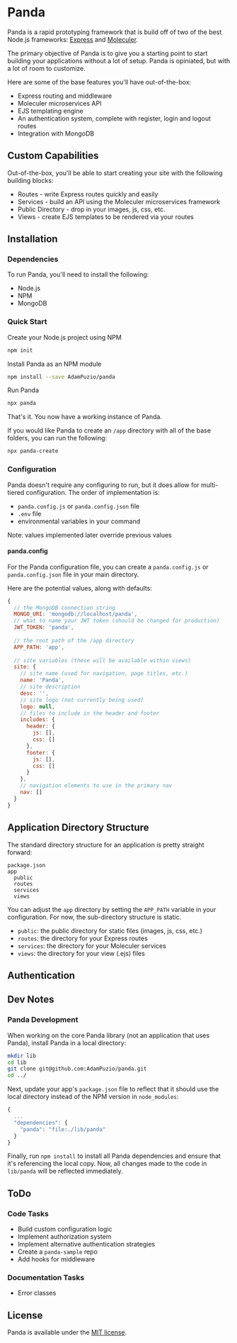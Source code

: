 # Panda

Panda is a rapid prototyping framework that is build off of two of the best Node.js frameworks: [Express](http://expressjs.com) and [Moleculer](https://moleculer.services). 

The primary objective of Panda is to give you a starting point to start building your applications without a lot of setup. Panda is opiniated, but with a lot of room to customize.

Here are some of the base features you'll have out-of-the-box:
* Express routing and middleware
* Moleculer microservices API 
* EJS templating engine
* An authentication system, complete with register, login and logout routes
* Integration with MongoDB

## Custom Capabilities

Out-of-the-box, you'll be able to start creating your site with the following building blocks:
* Routes - write Express routes quickly and easily
* Services - build an API using the Moleculer microservices framework
* Public Directory - drop in your images, js, css, etc.
* Views - create EJS templates to be rendered via your routes

## Installation

### Dependencies

To run Panda, you'll need to install the following:
* Node.js
* NPM
* MongoDB

### Quick Start

Create your Node.js project using NPM
```bash
npm init
```

Install Panda as an NPM module
```bash
npm install --save AdamPuzio/panda
```

Run Panda
```js
npx panda
```

That's it. You now have a working instance of Panda.

If you would like Panda to create an `/app` directory with all of the base folders, you can run the following:

```bash
npx panda-create
```

### Configuration

Panda doesn't require any configuring to run, but it does allow for multi-tiered configuration. The order of implementation is:
* `panda.config.js` or `panda.config.json` file
* `.env` file
* environmental variables in your command

Note: values implemented later override previous values

#### panda.config

For the Panda configuration file, you can create a `panda.config.js` or `panda.config.json` file in your main directory.

Here are the potential values, along with defaults:

```js
{
  // the MongoDB connection string
  MONGO_URI: 'mongodb://localhost/panda',
  // what to name your JWT token (should be changed for production)
  JWT_TOKEN: 'panda',
  
  // the root path of the /app directory
  APP_PATH: 'app',
  
  // site variables (these will be available within views)
  site: {
    // site name (used for navigation, page titles, etc.)
    name: 'Panda',
    // site description
    desc: '',
    // site logo (not currently being used)
    logo: null,
    // files to include in the header and footer 
    includes: {
      header: {
        js: [],
        css: []
      },
      footer: {
        js: [],
        css: []
      }
    },
    // navigation elements to use in the primary nav
    nav: []
  }
}
```

## Application Directory Structure

The standard directory structure for an application is pretty straight forward:

```
package.json
app
  public
  routes
  services
  views
```

You can adjust the `app` directory by setting the `APP_PATH` variable in your configuration. For now, the sub-directory structure is static. 

* `public`: the public directory for static files (images, js, css, etc.)
* `routes`: the directory for your Express routes
* `services`: the directory for your Moleculer services
* `views`: the directory for your view (.ejs) files

## Authentication

## Dev Notes

### Panda Development

When working on the core Panda library (not an application that uses Panda), install Panda in a local directory:

```bash
mkdir lib
cd lib
git clone git@github.com:AdamPuzio/panda.git
cd ../
```

Next, update your app's `package.json` file to reflect that it should use the local directory instead of the NPM version in `node_modules`:

```js
{
  ...
  "dependencies": {
    "panda": "file:./lib/panda"
  }
}
```

Finally, run `npm install` to install all Panda dependencies and ensure that it's referencing the local copy. Now, all changes made to the code in `lib/panda` will be reflected immediately. 

## ToDo

### Code Tasks

* Build custom configuration logic
* Implement authorization system
* Implement alternative authentication strategies
* Create a `panda-sample` repo
* Add hooks for middleware

### Documentation Tasks

* Error classes

## License

Panda is available under the [MIT license](https://tldrlegal.com/license/mit-license).